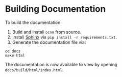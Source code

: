# Building Documentation

To build the documentation:

1. Build and install `ocnn` from source.
2. Install [Sphinx](https://www.sphinx-doc.org/en/master/) via `pip install -r requirements.txt`.
3. Generate the documentation file via:

```
cd docs
make html
```

The documentation is now available to view by opening `docs/build/html/index.html`.
